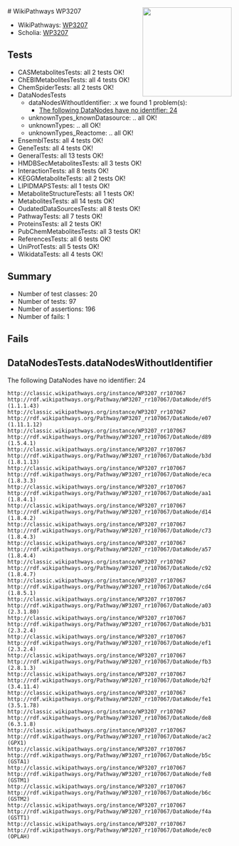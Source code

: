 <img style="float: right; width: 200px" src="https://upload.wikimedia.org/wikipedia/commons/thumb/8/83/Wplogo_with_text_500.png/640px-Wplogo_with_text_500.png" />
# WikiPathways WP3207

* WikiPathways: [WP3207](https://wikipathways.org/pathways/WP3207)
* Scholia: [WP3207](https://scholia.toolforge.org/wikipathways/WP3207)
## Tests
* CASMetabolitesTests: all 2 tests OK!
* ChEBIMetabolitesTests: all 4 tests OK!
* ChemSpiderTests: all 2 tests OK!
* DataNodesTests
    * dataNodesWithoutIdentifier: .x we found 1 problem(s):
        * [The following DataNodes have no identifier: 24](#8792c4b3)
    * unknownTypes_knownDatasource: .. all OK!
    * unknownTypes: .. all OK!
    * unknownTypes_Reactome: .. all OK!
* EnsemblTests: all 4 tests OK!
* GeneTests: all 4 tests OK!
* GeneralTests: all 13 tests OK!
* HMDBSecMetabolitesTests: all 3 tests OK!
* InteractionTests: all 8 tests OK!
* KEGGMetaboliteTests: all 2 tests OK!
* LIPIDMAPSTests: all 1 tests OK!
* MetaboliteStructureTests: all 1 tests OK!
* MetabolitesTests: all 14 tests OK!
* OudatedDataSourcesTests: all 8 tests OK!
* PathwayTests: all 7 tests OK!
* ProteinsTests: all 2 tests OK!
* PubChemMetabolitesTests: all 3 tests OK!
* ReferencesTests: all 6 tests OK!
* UniProtTests: all 5 tests OK!
* WikidataTests: all 4 tests OK!


## Summary

* Number of test classes: 20
* Number of tests: 97
* Number of assertions: 196
* Number of fails: 1

## Fails

<a name="8792c4b3" />

## DataNodesTests.dataNodesWithoutIdentifier

The following DataNodes have no identifier: 24
```
http://classic.wikipathways.org/instance/WP3207_rr107067 http://rdf.wikipathways.org/Pathway/WP3207_rr107067/DataNode/df5 (1.1.1.43)
http://classic.wikipathways.org/instance/WP3207_rr107067 http://rdf.wikipathways.org/Pathway/WP3207_rr107067/DataNode/e07 (1.11.1.12)
http://classic.wikipathways.org/instance/WP3207_rr107067 http://rdf.wikipathways.org/Pathway/WP3207_rr107067/DataNode/d89 (1.5.4.1)
http://classic.wikipathways.org/instance/WP3207_rr107067 http://rdf.wikipathways.org/Pathway/WP3207_rr107067/DataNode/b3d (1.8.1.13)
http://classic.wikipathways.org/instance/WP3207_rr107067 http://rdf.wikipathways.org/Pathway/WP3207_rr107067/DataNode/eca (1.8.3.3)
http://classic.wikipathways.org/instance/WP3207_rr107067 http://rdf.wikipathways.org/Pathway/WP3207_rr107067/DataNode/aa1 (1.8.4.1)
http://classic.wikipathways.org/instance/WP3207_rr107067 http://rdf.wikipathways.org/Pathway/WP3207_rr107067/DataNode/d14 (1.8.4.2)
http://classic.wikipathways.org/instance/WP3207_rr107067 http://rdf.wikipathways.org/Pathway/WP3207_rr107067/DataNode/c73 (1.8.4.3)
http://classic.wikipathways.org/instance/WP3207_rr107067 http://rdf.wikipathways.org/Pathway/WP3207_rr107067/DataNode/a57 (1.8.4.4)
http://classic.wikipathways.org/instance/WP3207_rr107067 http://rdf.wikipathways.org/Pathway/WP3207_rr107067/DataNode/c92 (1.8.4.7)
http://classic.wikipathways.org/instance/WP3207_rr107067 http://rdf.wikipathways.org/Pathway/WP3207_rr107067/DataNode/cd4 (1.8.5.1)
http://classic.wikipathways.org/instance/WP3207_rr107067 http://rdf.wikipathways.org/Pathway/WP3207_rr107067/DataNode/a03 (2.3.1.80)
http://classic.wikipathways.org/instance/WP3207_rr107067 http://rdf.wikipathways.org/Pathway/WP3207_rr107067/DataNode/b31 (2.3.2.4)
http://classic.wikipathways.org/instance/WP3207_rr107067 http://rdf.wikipathways.org/Pathway/WP3207_rr107067/DataNode/ef1 (2.3.2.4)
http://classic.wikipathways.org/instance/WP3207_rr107067 http://rdf.wikipathways.org/Pathway/WP3207_rr107067/DataNode/fb3 (2.8.1.3)
http://classic.wikipathways.org/instance/WP3207_rr107067 http://rdf.wikipathways.org/Pathway/WP3207_rr107067/DataNode/b2f (3.4.11.4)
http://classic.wikipathways.org/instance/WP3207_rr107067 http://rdf.wikipathways.org/Pathway/WP3207_rr107067/DataNode/fe1 (3.5.1.78)
http://classic.wikipathways.org/instance/WP3207_rr107067 http://rdf.wikipathways.org/Pathway/WP3207_rr107067/DataNode/de8 (6.3.1.8)
http://classic.wikipathways.org/instance/WP3207_rr107067 http://rdf.wikipathways.org/Pathway/WP3207_rr107067/DataNode/ac2 (GPX1)
http://classic.wikipathways.org/instance/WP3207_rr107067 http://rdf.wikipathways.org/Pathway/WP3207_rr107067/DataNode/b5c (GSTA1)
http://classic.wikipathways.org/instance/WP3207_rr107067 http://rdf.wikipathways.org/Pathway/WP3207_rr107067/DataNode/fe8 (GSTM1)
http://classic.wikipathways.org/instance/WP3207_rr107067 http://rdf.wikipathways.org/Pathway/WP3207_rr107067/DataNode/b6c (GSTM2)
http://classic.wikipathways.org/instance/WP3207_rr107067 http://rdf.wikipathways.org/Pathway/WP3207_rr107067/DataNode/f4a (GSTT1)
http://classic.wikipathways.org/instance/WP3207_rr107067 http://rdf.wikipathways.org/Pathway/WP3207_rr107067/DataNode/ec0 (OPLAH)
```

